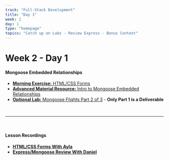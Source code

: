 ```yaml
---
track: "Full-Stack Development"
title: "Day 1"
week: 2
day: 1
type: "homepage"
topics: "Catch up on Labs - Review Express - Bonus Content"
---
```


# Week 2 - Day 1

#### Mongoose Embedded Relationships
- [**Morning Exercise:** HTML/CSS Forms](/full-stack-development/week-2/day-1/lecture-materials/html-css-forms)
- [**Advanced Material Resource:** Intro to Mongoose Embedded Relationships](/full-stack-development/week-2/day-1/lecture-materials/intro-to-mongoose-embedded-relationships/)
- [**Optional Lab:** Mongoose Flights Part 2 of 3](/full-stack-development/week-2/day-1/labs/mongoose-flights-part-2/) - **Only Part 1 is a Deliverable**





<br>
<hr>
<br>



#### Lesson Recordings

- [**HTML/CSS Forms With Ayla**](https://generalassembly.zoom.us/rec/share/hxL8fTuEi9dNaWXtY_Nq4ICLbi4zApt-lHvnx1sw93AuBz6GJRpWS1TPdm2oTFQ7.lL5sI2Gf6y21fBp6?startTime=1604934172000)
- [**Express/Mongoose Review With Daniel**](https://generalassembly.zoom.us/rec/share/hxL8fTuEi9dNaWXtY_Nq4ICLbi4zApt-lHvnx1sw93AuBz6GJRpWS1TPdm2oTFQ7.lL5sI2Gf6y21fBp6?startTime=1604951368000)




